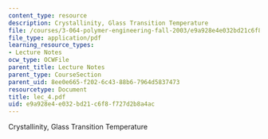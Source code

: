 ```yaml
---
content_type: resource
description: Crystallinity, Glass Transition Temperature
file: /courses/3-064-polymer-engineering-fall-2003/e9a928e4e032bd21c6f8f727d2b8a4ac_lec_4.pdf
file_type: application/pdf
learning_resource_types:
- Lecture Notes
ocw_type: OCWFile
parent_title: Lecture Notes
parent_type: CourseSection
parent_uid: 8ee0e665-f202-6c43-88b6-7964d5837473
resourcetype: Document
title: lec_4.pdf
uid: e9a928e4-e032-bd21-c6f8-f727d2b8a4ac
---
```

Crystallinity, Glass Transition Temperature

